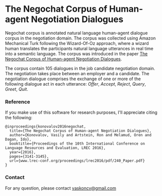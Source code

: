 # The Negochat Corpus of Human-agent Negotiation Dialogues

Negochat corpus is annotated natural language human-agent dialogue corpus in the negotiation domain. The corpus was collected using Amazon Mechanical Turk following the Wizard-Of-Oz approach, where a wizard human translates the participants natural language utterances in real time into a semantic language. The corpus was introduced in the paper [The Negochat Corpus of Human-agent Negotiation Dialogues](http://www.lrec-conf.org/proceedings/lrec2016/pdf/240_Paper.pdf).

The corpus contain 105 dialogues in the job candidate negotiation domain. The negotiation takes place between an employer and a candidate. The negotiation dialogue comprises the exchange of one or more of the following dialogue act in each utterance: *Offer*, *Accept*, *Reject*, *Query*, *Greet*, *Quit*.

### Reference

If you make use of this software for research purposes, I'll appreciate citing the following:

	@inproceedings{konovalov2016negochat,
  	  title={The Negochat Corpus of Human-agent Negotiation Dialogues},
  	  author={Konovalov, Vasily and Artstein, Ron and Melamud, Oren and Dagan, Ido},
	  booktitle={Proceedings of the 10th International Conference on Language Resources and Evaluation, LREC 2016},
	  year={2016},
	  pages={3141-3145},
	  url={www.lrec-conf.org/proceedings/lrec2016/pdf/240_Paper.pdf}
	}

### Contact
For any question, please contact vaskoncv@gmail.com
